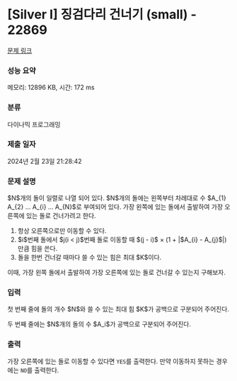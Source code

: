 # [Silver I] 징검다리 건너기 (small) - 22869 

[문제 링크](https://www.acmicpc.net/problem/22869) 

### 성능 요약

메모리: 12896 KB, 시간: 172 ms

### 분류

다이나믹 프로그래밍

### 제출 일자

2024년 2월 23일 21:28:42

### 문제 설명

<p>$N$개의 돌이 일렬로 나열 되어 있다. $N$개의 돌에는 왼쪽부터 차례대로 수 $A_{1} A_{2} ... A_{i} ... A_{N}$로 부여되어 있다. 가장 왼쪽에 있는 돌에서 출발하여 가장 오른쪽에 있는 돌로 건너가려고 한다.</p>

<ol>
	<li>항상 오른쪽으로만 이동할 수 있다.</li>
	<li>$i$번째 돌에서 $j(i < j)$번째 돌로 이동할 때 $(j - i)$ × (1 + |$A_{i} - A_{j}$|) 만큼 힘을 쓴다.</li>
	<li>돌을 한번 건너갈 때마다 쓸 수 있는 힘은 최대 $K$이다.</li>
</ol>

<p>이때, 가장 왼쪽 돌에서 출발하여 가장 오른쪽에 있는 돌로 건너갈 수 있는지 구해보자.</p>

### 입력 

 <p>첫 번째 줄에 돌의 개수 $N$와 쓸 수 있는 최대 힘 $K$가 공백으로 구분되어 주어진다.</p>

<p>두 번째 줄에는 $N$개의 돌의 수 $A_i$가 공백으로 구분되어 주어진다.</p>

### 출력 

 <p>가장 오른쪽에 있는 돌로 이동할 수 있다면 <code>YES</code>를 출력한다. 만약 이동하지 못하는 경우에는 <code>NO</code>를 출력한다.</p>

